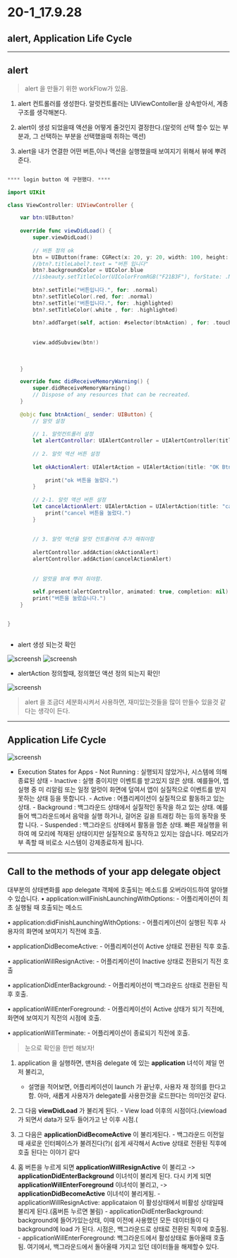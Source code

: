 # 20-1_17.9.28

## alert, Application Life Cycle 

---

## alert

> alert 을 만들기 위한 workFlow가 있음. 

1. alert 컨트롤러를 생성한다. 알럿컨트롤러는 UIViewContoller을 상속받아서, 계층 구조를 생각해본다.

2. alert이 생성 되었을때 액션을 어떻게 줄것인지 결정한다.(알럿의 선택 할수 있는 부분과, 그 선택하는 부분을 선택했을때 취하는 액션)

3. alert을 내가 연결한 어떤 버튼,이나 액션을 실행했을때 보여지기 위해서 뷰에 뿌려준다.

```swift

**** login button 에 구현했다. ****

import UIKit

class ViewController: UIViewController {

    var btn:UIButton?
    
    override func viewDidLoad() {
        super.viewDidLoad()
        
        // 버튼 정의 ok
        btn = UIButton(frame: CGRect(x: 20, y: 20, width: 100, height: 100))
        //btn?.titleLabel?.text = "버튼 입니다"
        btn?.backgroundColor = UIColor.blue
        //isbeauty.setTitleColor(UIColorFromRGB("F21B3F"), forState: .Normal)
        
        btn?.setTitle("버튼입니다.", for: .normal)
        btn?.setTitleColor(.red, for: .normal)
        btn?.setTitle("버튼입니다.", for: .highlighted)
        btn?.setTitleColor(.white , for: .highlighted)
        
        btn?.addTarget(self, action: #selector(btnAction) , for: .touchUpInside)
        
        
        view.addSubview(btn!)
     
        
    
    }

    override func didReceiveMemoryWarning() {
        super.didReceiveMemoryWarning()
        // Dispose of any resources that can be recreated.
    }
    
    @objc func btnAction(_ sender: UIButton) {
        // 알럿 설정
        
        // 1. 알럿컨트롤러 설정
        let alertControllor: UIAlertController = UIAlertController(title: "알럿 타이틀 입니다.", message: "알럿 메세지 입니다", preferredStyle: .alert)
        
        // 2. 알럿 액션 버튼 설정
        
        let okActionAlert: UIAlertAction = UIAlertAction(title: "OK Btn", style: .destructive) { (alert) in
            
            print("ok 버튼을 눌렀다.")
        }
        
        // 2-1. 알럿 액션 버튼 설정
        let cancelActionAlert: UIAlertAction = UIAlertAction(title: "cancel", style: .default) { (alert) in
            print("cancel 버튼을 눌렀다.")
        }
        
        
        // 3. 알럿 액션을 알럿 컨트롤러에 추가 해줘야함
        
        alertControllor.addAction(okActionAlert)
        alertControllor.addAction(cancelActionAlert)
        
        
        // 알럿을 뷰에 뿌려 줘야함.
        
        self.present(alertControllor, animated: true, completion: nil)
        print("버튼을 눌렀습니다.")
    }


}



```

 - alert 생성 되는것 확인 

<p align="center">

![screensh](/study/image/LoginAlert.jpg) ![screensh](/study/image/LoginAlert-1.jpg)

</p>

 - alertAction 정의할때, 정의했던 액션 정의 되는지 확인!

 <p align="center">

![screensh](/study/image/LoginAlert-2.jpg)

</p>

> alert 을 조금더 세분화시켜서 사용하면, 재미있는것들을 많이 만들수 있을것 같다는 생각이 든다.

---

## Application Life Cycle 

 <p align="center">

![screensh](/study/image/app-launch.png)

</p>



 - Execution States for Apps 
 		- Not Running : 실행되지 않았거나, 시스템에 의해 종료된 상태
 		- Inactive : 실행 중이지만 이벤트를 받고있지 않은 상태. 예를들어, 앱 실행 중 미 리알림 또는 일정 얼럿이 화면에 덮여서 앱이 실질적으로 이벤트를 받지 못하는 상태 등을 뜻합니다.
 		- Active : 어플리케이션이 실질적으로 활동하고 있는 상태.
 		- Background : 백그라운드 상태에서 실질적인 동작을 하고 있는 상태. 예를들어 백그라운드에서 음악을 실행 하거나, 걸어온 길을 트래킹 하는 등의 동작을 뜻합 니다.
 		- Suspended : 백그라운드 상태에서 활동을 멈춘 상태. 빠른 재실행을 위하여 메 모리에 적재된 상태이지만 실질적으로 동작하고 있지는 않습니다. 메모리가 부 족할 때 비로소 시스템이 강제종료하게 됩니다.


---

## Call to the methods of your app delegate object

대부분의 상태변화를 app delegate 객체에 호출되는 메소드를 오버라이드하여 알아챌 수 있습니다.• application:willFinishLaunchingWithOptions:	- 어플리케이션이 최초 실행될 때 호출되는 메소드
	• application:didFinishLaunchingWithOptions:	- 어플리케이션이 실행된 직후 사용자의 화면에 보여지기 직전에 호출.
	• applicationDidBecomeActive:	- 어플리케이션이 Active 상태로 전환된 직후 호출.
	 • applicationWillResignActive:	- 어플리케이션이 Inactive 상태로 전환되기 직전 호출
 • applicationDidEnterBackground:	- 어플리케이션이 백그라운드 상태로 전환된 직후 호출.
 • applicationWillEnterForeground:	- 어플리케이션이 Active 상태가 되기 직전에, 화면에 보여지기 직전의 시점에 호출.
 • applicationWillTerminate:	- 어플리케이션이 종료되기 직전에 호출.
 		
> 눈으로 확인을 한번 해보자!

 1. application 을 실행하면, 맨처음 delegate 에 있는 **application** 녀석이 제일 먼저 불리고,
 	 - 설명을 적어보면, 어플리케이션이 launch 가 끝난후, 사용자 재 정의를 한다고 함. 아마, 새롭게 사용자가 delegate를 사용한것을 로드한다는 의미인것 같다.

 2. 그 다음 **viewDidLoad** 가 불리게 된다. 
 		- View load 이후의 시점이다.(viewload 가 되면서 data가 모두 들어가고 난 이후 시점.(

 3. 그 다음은 **applicationDidBecomeActive** 이 불리게된다. 
 		-  백그라운드 이전일때 새로운 인터페이스가 불려진다(?)( 쉽게 새각해서 Active 상태로 전환된 직후에 호출 된다는 이야기 같다 

 
 4. 홈 버튼을 누르게 되면 **applicationWillResignActive** 이 불리고 -> **applicationDidEnterBackground** 이녀석이 불리게 된다. 다시 키게 되면 **applicationWillEnterForeground** 이녀석이 불리고, -> **applicationDidBecomeActive** 이녀석이 불리게됨. 
		- applicationWillResignActive: applicataion 이 활성상태에서 비활성 상태일때 불리게 된다.(홈버튼 누르면 불림)
		- applicationDidEnterBackground: background에 들어가있는상태, 이때 이전에 사용했던 모든 데이터들이 다 background에 load 가 된다. 시점은, 백그라운드로 상태로 전환된 직후에 호출됨.
		-  applicationWillEnterForeground: 백그라운드에서 활성상태로 돌아올때 호출됨. 여기에서, 백그라운드에서 돌아올때 가지고 있던 데이터들을 해제할수 있다.


  
 

